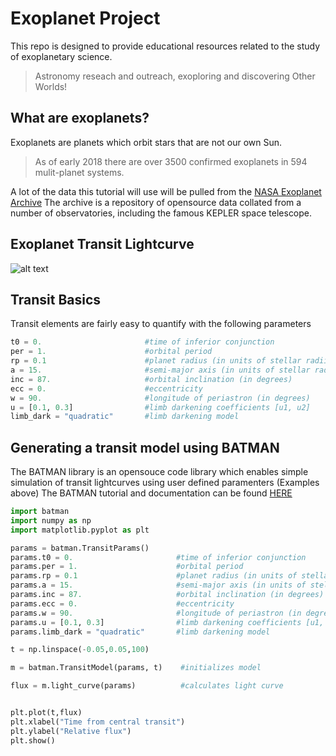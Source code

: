 # Exoplanet Project
This repo is designed to provide educational resources related to the study of exoplanetary science.
>Astronomy reseach and outreach, exoploring and discovering Other Worlds!

## What are exoplanets?
Exoplanets are planets which orbit stars that are not our own Sun.

>As of early 2018 there are over 3500 confirmed exoplanets in 594 mulit-planet systems.

A lot of the data this tutorial will use will be pulled from the [NASA Exoplanet Archive](https://exoplanetarchive.ipac.caltech.edu/index.html)
The archive is a repository of opensource data collated from a number of observatories, including the famous KEPLER space telescope.


## Exoplanet Transit Lightcurve
![alt text](http://www.exoplanetproject.co.uk/uploads/6/9/9/9/6999140/9299476_orig.jpg "Example Transit")


## Transit Basics
Transit elements are fairly easy to quantify with the following parameters

```python
t0 = 0.                       #time of inferior conjunction
per = 1.                      #orbital period
rp = 0.1                      #planet radius (in units of stellar radii)
a = 15.                       #semi-major axis (in units of stellar radii)
inc = 87.                     #orbital inclination (in degrees)
ecc = 0.                      #eccentricity
w = 90.                       #longitude of periastron (in degrees)
u = [0.1, 0.3]                #limb darkening coefficients [u1, u2]
limb_dark = "quadratic"       #limb darkening model

```
## Generating a transit model using BATMAN
The BATMAN library is an opensouce code library which enables simple simulation of transit lightcurves using user defined paramenters (Examples above)
The BATMAN tutorial and documentation can be found [HERE](https://www.cfa.harvard.edu/~lkreidberg/batman/tutorial.html)

```python
import batman
import numpy as np
import matplotlib.pyplot as plt

params = batman.TransitParams()
params.t0 = 0.                       #time of inferior conjunction
params.per = 1.                      #orbital period
params.rp = 0.1                      #planet radius (in units of stellar radii)
params.a = 15.                       #semi-major axis (in units of stellar radii)
params.inc = 87.                     #orbital inclination (in degrees)
params.ecc = 0.                      #eccentricity
params.w = 90.                       #longitude of periastron (in degrees)
params.u = [0.1, 0.3]                #limb darkening coefficients [u1, u2]
params.limb_dark = "quadratic"       #limb darkening model

t = np.linspace(-0.05,0.05,100)

m = batman.TransitModel(params, t)    #initializes model

flux = m.light_curve(params)          #calculates light curve


plt.plot(t,flux)
plt.xlabel("Time from central transit")
plt.ylabel("Relative flux")
plt.show()

```
